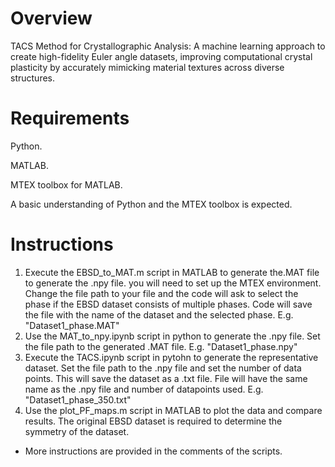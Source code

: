 # Overview
TACS Method for Crystallographic Analysis: A machine learning approach to create high-fidelity Euler angle datasets, improving computational crystal plasticity by accurately mimicking material textures across diverse structures.

# Requirements
Python. 

MATLAB.

MTEX toolbox for MATLAB.

A basic understanding of Python and the MTEX toolbox is expected.  

# Instructions 
1. Execute the EBSD_to_MAT.m script in MATLAB to generate the.MAT file to generate the .npy file. you will need to set up the MTEX environment. Change the file path to your file and the code will ask to select the phase if the EBSD dataset consists of multiple phases. Code will save the file with the name of the dataset and the selected phase. E.g. "Dataset1_phase.MAT" 
3. Use the MAT_to_npy.ipynb script in python to generate the .npy file. Set the file path to the generated .MAT file. E.g. "Dataset1_phase.npy" 
4. Execute the TACS.ipynb script in pytohn to generate the representative dataset. Set the file path to the .npy file and set the number of data points. This will save the dataset as a .txt file. File will have the same name as the .npy file and number of datapoints used. E.g. "Dataset1_phase_350.txt"  
5. Use the plot_PF_maps.m script in MATLAB to plot the data and compare results. The original EBSD dataset is required to determine the symmetry  of the dataset.  
* More instructions are provided in the comments of the scripts. 

